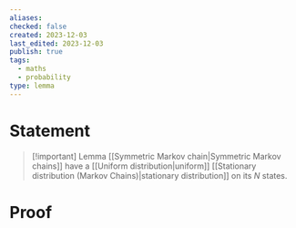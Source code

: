 ```yaml
---
aliases: 
checked: false
created: 2023-12-03
last_edited: 2023-12-03
publish: true
tags:
  - maths
  - probability
type: lemma
---
```

# Statement

> [!important] Lemma
> [[Symmetric Markov chain|Symmetric Markov chains]] have a [[Uniform distribution|uniform]] [[Stationary distribution (Markov Chains)|stationary distribution]] on its $N$ states.

# Proof
